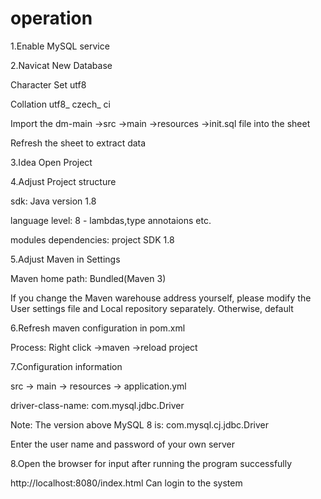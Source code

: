 # operation
1.Enable MySQL service

2.Navicat New Database

  Character Set utf8
  
  Collation utf8_ czech_ ci
  
  Import the dm-main ->src ->main ->resources ->init.sql file into the sheet
  
  Refresh the sheet to extract data

3.Idea Open Project

4.Adjust Project structure

  sdk: Java version 1.8 
  
  language level: 8 - lambdas,type annotaions etc.
  
  modules dependencies: project SDK 1.8

5.Adjust Maven in Settings

  Maven home path: Bundled(Maven 3)
  
  If you change the Maven warehouse address yourself, please modify the User settings file and Local repository separately. Otherwise, default

6.Refresh maven configuration in pom.xml

  Process: Right click ->maven ->reload project

7.Configuration information

  src -> main -> resources -> application.yml 
  
  driver-class-name: com.mysql.jdbc.Driver
  
  Note: The version above MySQL 8 is: com.mysql.cj.jdbc.Driver
  
  Enter the user name and password of your own server

8.Open the browser for input after running the program successfully    

  http://localhost:8080/index.html Can login to the system
